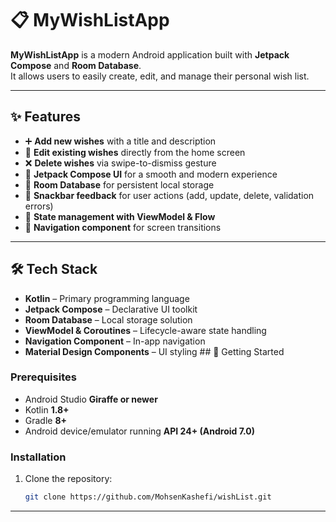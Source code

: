 # 📋 MyWishListApp

**MyWishListApp** is a modern Android application built with **Jetpack Compose** and **Room Database**.  
It allows users to easily create, edit, and manage their personal wish list.  

---

## ✨ Features

- ➕ **Add new wishes** with a title and description  
- 📝 **Edit existing wishes** directly from the home screen  
- ❌ **Delete wishes** via swipe-to-dismiss gesture  
- 📱 **Jetpack Compose UI** for a smooth and modern experience  
- 💾 **Room Database** for persistent local storage  
- 🔔 **Snackbar feedback** for user actions (add, update, delete, validation errors)  
- 🔄 **State management with ViewModel & Flow**  
- 🧭 **Navigation component** for screen transitions  

---

## 🛠️ Tech Stack

- **Kotlin** – Primary programming language  
- **Jetpack Compose** – Declarative UI toolkit  
- **Room Database** – Local storage solution  
- **ViewModel & Coroutines** – Lifecycle-aware state handling  
- **Navigation Component** – In-app navigation  
- **Material Design Components** – UI styling  ## 🚀 Getting Started

### Prerequisites
- Android Studio **Giraffe or newer**  
- Kotlin **1.8+**  
- Gradle **8+**  
- Android device/emulator running **API 24+ (Android 7.0)**  

### Installation
1. Clone the repository:  
   ```bash
   git clone https://github.com/MohsenKashefi/wishList.git

---



